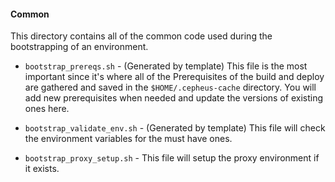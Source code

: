 #### Common

This directory contains all of the common code used during the bootstrapping of an environment.

* `bootstrap_prereqs.sh` - (Generated by template) This file is the most important since it's where all of the  Prerequisites of the build and deploy are gathered and saved in the `$HOME/.cepheus-cache` directory. You will add new prerequisites when needed and update the versions of existing ones here.

* `bootstrap_validate_env.sh` - (Generated by template) This file will check the environment variables for the must have ones.

* `bootstrap_proxy_setup.sh` - This file will setup the proxy environment if it exists.
